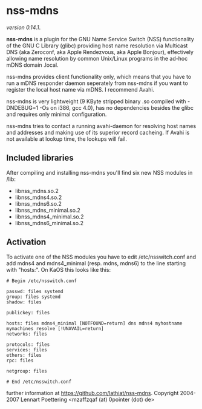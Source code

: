 # nss-mdns
*version 0.14.1*.

**nss-mdns** is a plugin for the GNU Name Service Switch (NSS) functionality of the GNU C Library (glibc) providing host name resolution via Multicast DNS (aka Zeroconf, aka Apple Rendezvous, aka Apple Bonjour), effectively allowing name resolution by common Unix/Linux programs in the ad-hoc mDNS domain .local.

nss-mdns provides client functionality only, which means that you have to run a mDNS responder daemon seperately from nss-mdns if you want to register the local host name via mDNS. I recommend Avahi.

nss-mdns is very lightweight (9 KByte stripped binary .so compiled with -DNDEBUG=1 -Os on i386, gcc 4.0), has no dependencies besides the glibc and requires only minimal configuration.

nss-mdns tries to contact a running avahi-daemon for resolving host names and addresses and making use of its superior record cacheing. If Avahi is not available at lookup time, the lookups will fail.

## Included libraries
After compiling and installing nss-mdns you'll find six new NSS modules in /lib:

- libnss_mdns.so.2
- libnss_mdns4.so.2
- libnss_mdns6.so.2
- libnss_mdns_minimal.so.2
- libnss_mdns4_minimal.so.2
- libnss_mdns6_minimal.so.2

## Activation
To activate one of the NSS modules you have to edit /etc/nsswitch.conf and add mdns4 and mdns4_minimal (resp. mdns, mdns6) to the line starting with "hosts:". On KaOS this looks like this:

```
# Begin /etc/nsswitch.conf

passwd: files systemd
group: files systemd
shadow: files

publickey: files

hosts: files mdns4_minimal [NOTFOUND=return] dns mdns4 myhostname mymachines resolve [!UNAVAIL=return] 
networks: files

protocols: files
services: files
ethers: files
rpc: files

netgroup: files

# End /etc/nsswitch.conf
```

further information at https://github.com/lathiat/nss-mdns.
Copyright 2004-2007 Lennart Poettering <mzaffzqaf (at) 0pointer (dot) de>

